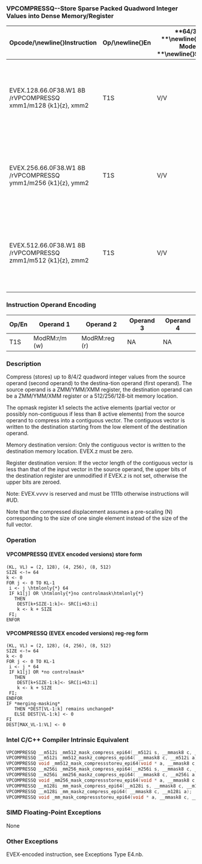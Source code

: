 ### VPCOMPRESSQ--Store Sparse Packed Quadword Integer Values into Dense Memory/Register


|**Opcode/**\newline{}**Instruction**|**Op/**\newline{}**En**|**64/32 **\newline{}**bit Mode **\newline{}**Support**|**CPUID **\newline{}**Feature **\newline{}**Flag**|**Description**|
|------------------------------------|-----------------------|------------------------------------------------------|--------------------------------------------------|---------------|
|EVEX.128.66.0F38.W1 8B /rVPCOMPRESSQ xmm1/m128 {k1}{z}, xmm2|T1S|V/V|AVX512VLAVX512F|Compress packed quadword integer values from xmm2 to xmm1/m128 using controlmask k1.|
|EVEX.256.66.0F38.W1 8B /rVPCOMPRESSQ ymm1/m256 {k1}{z}, ymm2|T1S|V/V|AVX512VLAVX512F|Compress packed quadword integer values from ymm2 to ymm1/m256 using controlmask k1.|
|EVEX.512.66.0F38.W1 8B /rVPCOMPRESSQ zmm1/m512 {k1}{z}, zmm2|T1S|V/V|AVX512F|Compress packed quadword integer values from zmm2 to zmm1/m512 using controlmask k1. |
### Instruction Operand Encoding


|Op/En|Operand 1|Operand 2|Operand 3|Operand 4|
|-----|---------|---------|---------|---------|
|T1S|ModRM:r/m (w)|ModRM:reg (r)|NA|NA|
### Description 


Compress (stores) up to 8/4/2 quadword integer values from the source operand (second operand) to the destina-tion operand (first operand). The source operand is a ZMM/YMM/XMM register, the destination operand can be a ZMM/YMM/XMM register or a 512/256/128-bit memory location.

The opmask register k1 selects the active elements (partial vector or possibly non-contiguous if less than 8 active elements) from the source operand to compress into a contiguous vector. The contiguous vector is written to the destination starting from the low element of the destination operand.

Memory destination version: Only the contiguous vector is written to the destination memory location. EVEX.z must be zero.

Register destination version: If the vector length of the contiguous vector is less than that of the input vector in the source operand, the upper bits of the destination register are unmodified if EVEX.z is not set, otherwise the upper bits are zeroed.

Note: EVEX.vvvv is reserved and must be 1111b otherwise instructions will #UD.

Note that the compressed displacement assumes a pre-scaling (N) corresponding to the size of one single element instead of the size of the full vector.


### Operation
#### VPCOMPRESSQ (EVEX encoded versions) store form
```info-verb
(KL, VL) = (2, 128), (4, 256), (8, 512)
SIZE  <- != 64
k  <- 0
FOR j  <- 0 TO KL-1
 i <-  j \htmlonly{*} 64
 IF k1[j] OR \htmlonly{*}no controlmask\htmlonly{*}
   THEN 
    DEST[k+SIZE-1:k] <- SRC[i+63:i]
    k  <- k + SIZE
 FI;
ENFOR
```
#### VPCOMPRESSQ (EVEX encoded versions) reg-reg form
```info-verb
(KL, VL) = (2, 128), (4, 256), (8, 512)
SIZE  <- != 64
k <-  0
FOR j  <- 0 TO KL-1
 i <-  j * 64
 IF k1[j] OR *no controlmask*
   THEN 
    DEST[k+SIZE-1:k] <- SRC[i+63:i]
    k <-  k + SIZE
 FI;
ENDFOR
IF *merging-masking* 
   THEN *DEST[VL-1:k] remains unchanged*
   ELSE DEST[VL-1:k] <- 0
FI
DEST[MAX_VL-1:VL]  <- 0
```

### Intel C/C++ Compiler Intrinsic Equivalent

```cpp
VPCOMPRESSQ __m512i _mm512_mask_compress_epi64(__m512i s, __mmask8 c, __m512i a);
VPCOMPRESSQ __m512i _mm512_maskz_compress_epi64( __mmask8 c, __m512i a);
VPCOMPRESSQ void _mm512_mask_compressstoreu_epi64(void * a, __mmask8 c, __m512i s);
VPCOMPRESSQ __m256i _mm256_mask_compress_epi64(__m256i s, __mmask8 c, __m256i a);
VPCOMPRESSQ __m256i _mm256_maskz_compress_epi64( __mmask8 c, __m256i a);
VPCOMPRESSQ void _mm256_mask_compressstoreu_epi64(void * a, __mmask8 c, __m256i s);
VPCOMPRESSQ __m128i _mm_mask_compress_epi64(__m128i s, __mmask8 c, __m128i a);
VPCOMPRESSQ __m128i _mm_maskz_compress_epi64( __mmask8 c, __m128i a);
VPCOMPRESSQ void _mm_mask_compressstoreu_epi64(void * a, __mmask8 c, __m128i s);
```
### SIMD Floating-Point Exceptions


None

### Other Exceptions


EVEX-encoded instruction, see Exceptions Type E4.nb.

